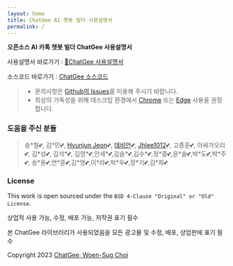 ```yaml
---
layout: home
title: ChatGee AI 챗봇 빌더 사용설명서
permalink: /
---
```


**오픈소스 AI 카톡 챗봇 빌더 ChatGee 사용설명서**

사용설명서 바로가기 : [📖ChatGee 사용설명서](https://woensug-choi.github.io/ChatGee/Introduction.html)

소스코드 바로가기 :
[ChatGee 소스코드](https://github.com/woensug-choi/ChatGee)

> * 문의사항은 [Github의 Issues](https://github.com/woensug-choi/ChatGee/issues)를 이용해 주시기 바랍니다.
> * 최상의 가독성을 위해 데스크탑 환경에서 [Chrome](https://www.google.com/chrome/) 또는 [Edge](https://www.microsoft.com/edge) 사용을 권장합니다.

### 도움을 주신 분들
> 송\*철💕, 김\*민💕, [Hyunjun Jeon](https://github.com/HyunjunJeon)💕, [데비안](https://github.com/NextLevelSuperComputing)💕, [Jhlee1012](https://github.com/Jhlee1012)💕, 고종훈💕, 아싸가오리💕, 김*성💕, 김석\*💕, 김영\*💕,안세\*💕,김슬\*💕,김수\*💕,정\*중💕,윤\*솔💕,박\*도💕,박\*주💕, 송\*용💕,연\*훈💕,김\*명💕,이\*라💕,박\*우💕,장\*기💕,김\*희💕

### License

This work is open sourced under the `BSD 4-Clause "Original" or "Old" License`.

상업적 사용 가능, 수정, 배포 가능, 저작권 표기 필수

본 ChatGee 라이브러리가 사용되었음을 모든 광고물 및 수정, 배포, 상업판에 표기 필수

Copyright 2023 [ChatGee; Woen-Sug Choi](https://woensug-choi.github.io)
